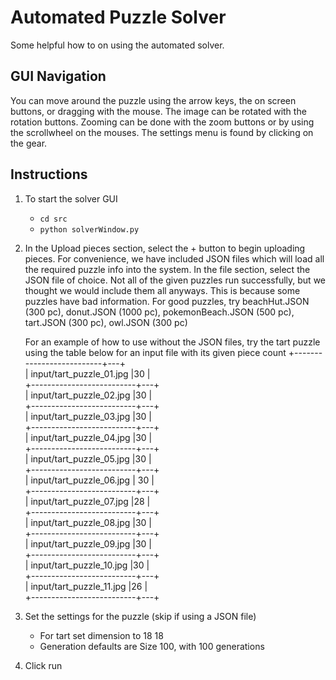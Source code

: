 # Automated Puzzle Solver
Some helpful how to on using the automated solver.
## GUI Navigation
You can move around the puzzle using the arrow keys, the on screen buttons, or dragging with the mouse. The image can be rotated with the rotation buttons. Zooming can be done with the zoom buttons or by using the scrollwheel on the mouses. The settings menu is found by clicking on the gear.
## Instructions 
1. To start the solver GUI
    * `cd src`
    * `python solverWindow.py`
2. In the Upload pieces section, select the + button to begin uploading pieces. 
   For convenience, we have included JSON files which will load all the required puzzle info into the system.
   In the file section, select the JSON file of choice. Not all of the given puzzles run successfully, but we thought
   we would include them all anyways. This is because some puzzles have bad information.
   For good puzzles, try beachHut.JSON (300 pc), donut.JSON (1000 pc), pokemonBeach.JSON (500 pc), tart.JSON (300 pc), owl.JSON (300 pc)
   
   
   For an example of how to use without the JSON files, try the tart puzzle using the table below for an input file with its given piece count
      +--------------------------+---+\
      | input/tart_puzzle_01.jpg |30 |\
      +--------------------------+---+\
      | input/tart_puzzle_02.jpg |30  |\
      +--------------------------+---+\
      | input/tart_puzzle_03.jpg |30  |\
      +--------------------------+---+\
      | input/tart_puzzle_04.jpg |30  |\
      +--------------------------+---+\
      | input/tart_puzzle_05.jpg |30  |\
      +--------------------------+---+\
      | input/tart_puzzle_06.jpg | 30 |\
      +--------------------------+---+\
      | input/tart_puzzle_07.jpg |28  |\
      +--------------------------+---+\
      | input/tart_puzzle_08.jpg |30  |\
      +--------------------------+---+\
      | input/tart_puzzle_09.jpg |30  |\
      +--------------------------+---+\
      | input/tart_puzzle_10.jpg |30  |\
      +--------------------------+---+\
      | input/tart_puzzle_11.jpg |26  |\
      +--------------------------+---+
3. Set the settings for the puzzle (skip if using a JSON file)
    * For tart set dimension to 18 18
    * Generation defaults are Size 100, with 100 generations
4. Click run 
